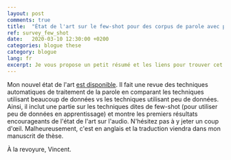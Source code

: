 ```yaml
---
layout: post
comments: true
title:  "État de l'art sur le few-shot pour des corpus de parole avec peu de données"
ref: survey_few_shot
date:   2020-03-10 12:30:00 +0200
categories: blogue these
category: blogue
lang: fr
excerpt: Je vous propose un petit résumé et les liens pour trouver cet état de l'art.
---
```


Mon nouvel état de l'art [est disponible](http://dx.doi.org/10.1186/s13636-022-00251-w).
Il fait une revue des techniques automatiques de traitement de la parole en comparant les techniques utilisant beaucoup de données vs les techniques utilisant peu de données.
Ainsi, il inclut une partie sur les techniques dites de few-shot (pour utiliser peu de données en apprentissage) et montre les premiers résultats encourageants de l'état de l'art sur l'audio.
N'hésitez pas à y jeter un coup d'œil.
Malheureusement, c'est en anglais et la traduction viendra dans mon manuscrit de thèse.

À la revoyure, Vincent.
